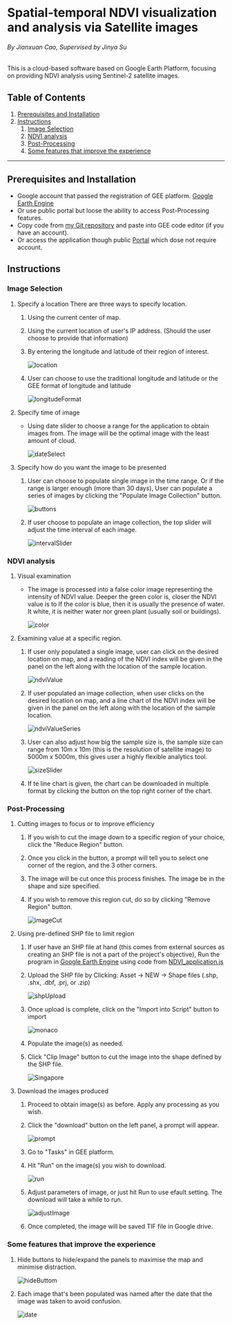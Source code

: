 # Spatial-temporal NDVI visualization and analysis via Satellite images
###### By Jianxuan Cao, Supervised by Jinya Su
This is a cloud-based software based on Google Earth Platform, focusing on providing NDVI analysis using Sentinel-2 satellite images.
## Table of Contents
1. [Prerequisites and Installation](https://github.com/jianxuancao/CE301/edit/main/readme.md#prerequisites-and-installation)
1. [Instructions](https://github.com/jianxuancao/CE301/edit/main/readme.md#instructions)
    1. [Image Selection](https://github.com/jianxuancao/CE301/edit/main/readme.md#image-selection)
    1. [NDVI analysis](https://github.com/jianxuancao/CE301/edit/main/readme.md#ndvi-analysis)
    1. [Post-Processing](https://github.com/jianxuancao/CE301/edit/main/readme.md#post-processing)
    1. [Some features that improve the experience](https://github.com/jianxuancao/CE301/edit/main/readme.md#some-features-that-improve-the-experience)
------------
## Prerequisites and Installation
* Google account that passed the registration of GEE platform. [Google Earth Engine](https://code.earthengine.google.com/ "Google Earth Engine")
* Or use public portal but loose the ability to access Post-Processing features.
* Copy code from [my Git repository](https://cseegit.essex.ac.uk/ce301_2020/ce301_cao_jianxuan/-/blob/master/NDVI_application.js "my Git repository") and paste into GEE code editor (if you have an account).
* Or access the application though public [Portal](https://theunknowncao.users.earthengine.app/view/caondvi "portal") which dose not require account.
## Instructions
### Image Selection
1. Specify a location
    There are three ways to specify location.
	1. Using the current center of map.
	2. Using the current location of user's IP address. (Should the user choose to provide that information)
    3. By entering the longitude and latitude of their region of interest.

        ![location](https://github.com/jianxuancao/CE301/blob/df84c892b9687343bf28215504be3ed5cb3e5e49/PictureForReadme/location.png)

    4. User can choose to use the traditional longitude and latitude or the GEE format of longitude and latitude

        ![longitudeFormat](https://github.com/jianxuancao/CE301/blob/df84c892b9687343bf28215504be3ed5cb3e5e49/PictureForReadme/longitudeFormat.png)

2. Specify time of image
    - Using date slider to choose a range for the application to obtain images from. The image will be the optimal image with the least amount of cloud.
    
        ![dateSelect](https://github.com/jianxuancao/CE301/blob/df84c892b9687343bf28215504be3ed5cb3e5e49/PictureForReadme/dateSelect.png)

3. Specify how do you want the image to be presented
    1. User can choose to populate single image in the time range. Or if the range is larger enough (more than 30 days), User can populate a series of images by clicking the "Populate Image Collection" button.
    
        ![buttons](https://github.com/jianxuancao/CE301/blob/df84c892b9687343bf28215504be3ed5cb3e5e49/PictureForReadme/buttons.png)

    2. If user choose to populate an image collection, the top slider will adjust the time interval of each image. 
    
        ![intervalSlider](https://github.com/jianxuancao/CE301/blob/df84c892b9687343bf28215504be3ed5cb3e5e49/PictureForReadme/intervalSlider.png)

### NDVI analysis
1. Visual examination
    - The image is processed into a false color image representing the intensity of NDVI value. Deeper the green color is, closer the NDVI value is to  If the color is blue, then it is usually the presence of water. It white, it is neither water nor green plant (usually soil or buildings). 
    
        ![color](https://github.com/jianxuancao/CE301/blob/df84c892b9687343bf28215504be3ed5cb3e5e49/PictureForReadme/color.png)

2. Examining value at a specific region.
    1. If user only populated a single image, user can click on the desired location on map, and a reading of the NDVI index will be given in the panel on the left along with the location of the sample location.
    
        ![ndviValue](https://github.com/jianxuancao/CE301/blob/df84c892b9687343bf28215504be3ed5cb3e5e49/PictureForReadme/ndviValue.png)

    2. If user populated an image collection, when user clicks on the desired location on map, and a line chart of the NDVI index will be given in the panel on the left along with the location of the sample location.
    
        ![ndviValueSeries](https://github.com/jianxuancao/CE301/blob/df84c892b9687343bf28215504be3ed5cb3e5e49/PictureForReadme/ndviValueSeries.png)

    3. User can also adjust how big the sample size is, the sample size can range from 10m x 10m (this is the resolution of satellite image) to 5000m x 5000m, this gives user a highly flexible analytics tool.
    
        ![sizeSlider](https://github.com/jianxuancao/CE301/blob/df84c892b9687343bf28215504be3ed5cb3e5e49/PictureForReadme/sizeSlider.png)

    4. If te line chart is given, the chart can be downloaded in multiple format by clicking the button on the top right corner of the chart.
### Post-Processing
1. Cutting images to focus or to improve efficiency
    1. If you wish to cut the image down to a specific region of your choice, click the "Reduce Region" button.
    2. Once you click in the button, a prompt will tell you to select one corner of the region, and the 3 other corners.
    3. The image will be cut once this process finishes. The image be in the shape and size specified. 
    4. If you wish to remove this region cut, do so by clicking "Remove Region" button.
    
        ![imageCut](https://github.com/jianxuancao/CE301/blob/df84c892b9687343bf28215504be3ed5cb3e5e49/PictureForReadme/imageCut.png)

2. Using pre-defined SHP file to limit region
    1. If user have an SHP file at hand (this comes from external sources as creating an SHP file is not a part of the project's objective), Run the program in [Google Earth Engine](https://code.earthengine.google.com/) using code from [NDVI_application.js](https://cseegit.essex.ac.uk/ce301_2020/ce301_cao_jianxuan/-/blob/master/NDVI_application.js)
    2. Upload the SHP file by Clicking: Asset -> NEW -> Shape files (.shp, .shx, .dbf, .prj, or .zip)
    
        ![shpUpload](https://github.com/jianxuancao/CE301/blob/df84c892b9687343bf28215504be3ed5cb3e5e49/PictureForReadme/shpUpload.png)

    3. Once upload is complete, click on the "Import into Script" button to import
    
        ![monaco](https://github.com/jianxuancao/CE301/blob/df84c892b9687343bf28215504be3ed5cb3e5e49/PictureForReadme/monaco.png)

    4. Populate the image(s) as needed. 
    5. Click "Clip Image" button to cut the image into the shape defined by the SHP file.
    
        ![Singapore](https://github.com/jianxuancao/CE301/blob/df84c892b9687343bf28215504be3ed5cb3e5e49/PictureForReadme/Singapore.png)

3. Download the images produced
    1. Proceed to obtain image(s) as before. Apply any processing as you wish.
    2. Click the "download" button on the left panel, a prompt will appear.
    
        ![prompt](https://github.com/jianxuancao/CE301/blob/df84c892b9687343bf28215504be3ed5cb3e5e49/PictureForReadme/prompt.png)

    3. Go to "Tasks" in GEE platform.
    4. Hit "Run" on the image(s) you wish to download.
    
        ![run](https://github.com/jianxuancao/CE301/blob/df84c892b9687343bf28215504be3ed5cb3e5e49/PictureForReadme/runDownload.png)

    5. Adjust parameters of image, or just hit Run to use efault setting. The download will take a while to run.
    
        ![adjustImage](https://github.com/jianxuancao/CE301/blob/df84c892b9687343bf28215504be3ed5cb3e5e49/PictureForReadme/adjustImage.png)

    6. Once completed, the image will be saved TIF file in Google drive.
### Some features that improve the experience
1. Hide buttons to hide/expand the panels to maximise the map and minimise distraction.

    ![hideButtom](https://github.com/jianxuancao/CE301/blob/df84c892b9687343bf28215504be3ed5cb3e5e49/PictureForReadme/hideButton.png)

2. Each image that's been populated was named after the date that the image was taken to avoid confusion. 
    
    ![date](https://github.com/jianxuancao/CE301/blob/df84c892b9687343bf28215504be3ed5cb3e5e49/PictureForReadme/date.png)
